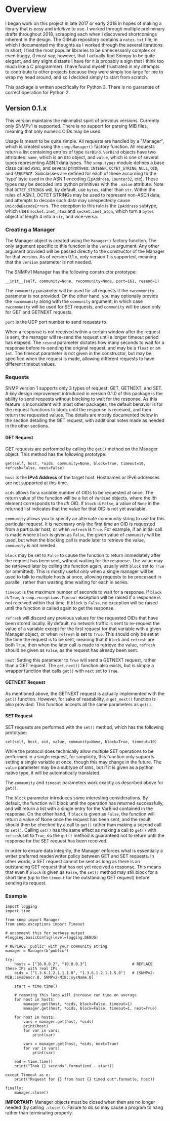 # Overview
I began work on this project in late 2017 or early 2018 in hopes of making a library that is easy and _intuitive_ to use. I worked through multiple preliminary drafts throughout 2018, scrapping each when I discovered shortcomings inherent in the design. The GitHub repository contains a `notes.txt` file, in which I documented my thoughts as I worked through the several iterations. In short, I find the most popular libraries to be unnecessarily complex or even buggy, (I must say, however, that I actually find Snimpy to be quite elegant, and any slight distaste I have for it is probably a sign that I think too much like a C programmer). I have found myself frustrated in my attempts to contribute to other projects because they were simply too large for me to wrap my head around, and so I decided simply to start from scratch.

This package is written specifically for Python 3. There is no guarantee of correct operation for Python 2.

## Version 0.1.x
This version maintains the minimalist spirit of previous versions. Currently only SNMPv1 is supported. There is no support for parsing MIB files, meaning that only numeric OIDs may be used.

Usage is meant to be quite simple. All requests are handled by a "Manager", which is created using the `snmp.Manager()` factory function. All requests return a list containing entries of type `VarBind`. `VarBind` objects have two attributes: `name`, which is an `OID` object, and `value`, which is one of several types representing ASN.1 data types. The `snmp.types` module defines a base class called `ASN1`, and several primitives: `INTEGER`, `OCTET_STRING`, `NULL`, `OID`, and `SEQUENCE`. Subclasses are defined for each of these according to the 'type' byte used in the ASN.1 encoding (`IpAddress`, `Counter32`, etc). These types may be decoded into python primitives with the `.value` attribute. Note that `OCTET_STRING`s will, by default, use `bytes`, rather than `str`. Within the rules of ASN.1, OCTET STRINGs may be used to represent non-ASCII data, and attempts to decode such data may unexpectedly cause `UnicodeDecodeError`s. The exception to this rule is the `IpAddress` subtype, which uses `socket.inet_ntoa` and `socket.inet_aton`, which turn a `bytes` object of length 4 into a `str`, and vice-versa.

### Creating a Manager
The Manager object is created using the `Manager()` factory function. The only argument specific to this function is the `version` argument. Any other argument provided will be passed directly to the constructor of the Manager for that version. As of version 0.1.x, only version 1 is supported, meaning that the `version` parameter is not needed.

The SNMPv1 Manager has the following constructor prototype:

    __init__(self, community=None, rwcommunity=None, port=161, resend=1)

The `community` parameter will be used for all requests if the `rwcommunity` parameter is not provided. On the other hand, you may optionally provide the `rwcommunity` along with the `community` argument, in which case `rwcommunity` will be used for SET requests, and `community` will be used only for GET and GETNEXT requests.

`port` is the UDP port number to send requests to.

When a response is not received within a certain window after the request is sent, the manager will re-send the request until a longer timeout period has elapsed. The `resend` parameter dictates how many seconds to wait for a response before re-sending the original request, and may be a `float` or an `int`. The timeout parameter is not given in the constructor, but may be specified when the request is made, allowing different requests to have different timeout values.

### Requests
SNMP version 1 supports only 3 types of request: GET, GETNEXT, and SET. A key design improvement introduced in version 0.1.0 of this package is the ability to send requests without blocking to wait for the response. As this feature is inconsistent with most other packages, the default behavior is for the request functions to block until the response is received, and then return the requested values. The details are mostly documented below in the section detailing the GET request, with additional notes made as needed in the other sections.

#### GET Request
GET requests are performed by calling the `get()` method on the Manager object. This method has the following prototype:

    get(self, host, *oids, community=None, block=True, timeout=10, refresh=False, next=False)

`host` is the __IPv4 Address__ of the target host. Hostnames or IPv6 addresses are not supported at this time.

`oids` allows for a variable number of OIDs to be requested at once. The return value of the function will be a list of `VarBind` objects, where the _ith_ element corresponds to the _ith_ OID. If `block` is `False`, a value of `None` in the returned list indicates that the value for that OID is not yet available.

`community` allows you to specify an alternate community string to use for this particular request. It is necessary only the first time an OID is requested from a particular host, or when `refresh` is `True`. For example, if an initial call is made where `block` is given as `False`, the given value of `community` will be used, but when the blocking call is made later to retrieve the value, `community` is not needed.

`block` may be set to `False` to cause the function to return immediately after the request has been sent, without waiting for the response. The value may be retrieved later by calling the function again, usually with `block` set to `True` (or ommitted). This is mostly useful only when a single manager will be used to talk to multiple hosts at once, allowing requests to be processed in parallel, rather than wasting time waiting for each in series.

`timeout` is the maximum number of seconds to wait for a response. If `block` is `True`, a `snmp.exceptions.Timeout` exception will be raised if a response is not received within that time. If `block` is `False`, no exception will be raised until the function is called again to get the response.

`refresh` will discard any previous values for the requested OIDs that have been stored locally. By default, no network traffic is sent to re-request the value of a variable except for the first request for that variable with a given Manager object, or when `refresh` is set to `True`. This should only be set at the time the request is to be sent, meaning that if `block` and `refresh` are both `True`, then when the later call is made to retrieve the value, `refresh` should be given as `False`, as the request has already been sent.

`next`: Setting this parameter to `True` will send a GETNEXT request, rather than a GET request. The `get_next()` function also exists, but is simply a wrapper function that calls `get()` with `next` set to `True`.

#### GETNEXT Request
As mentioned above, the GETNEXT request is actually implemented with the `get()` function. However, for sake of readability, a `get_next()` function is also provided. This function accepts all the same parameters as `get()`.

#### SET Request
SET requests are performed with the `set()` method, which has the following prototype:

    set(self, host, oid, value, community=None, block=True, timeout=10)

While the protocol does technically allow multiple SET operations to be performed in a single request, for simplicity, this function only supports setting a single variable at once, though this may change in the future. The `value` parameter may be a subtype of `ASN1`, but if it is given as a python native type, it will be automatically translated.

The `community` and `timeout` parameters work exactly as described above for `get()`.

The `block` parameter introduces some interesting considerations. By default, the function will block until the operation has returned successfully, and will return a list with a single entry for the VarBind contained in the response. On the other hand, if `block` is given as `False`, the function will return a value of None once the request has been sent, and the result should then be checked by a call to `get()` rather than making a second call to `set()`. Calling `set()` has the same effect as making a call to `get()` with `refresh` set to `True`, so the `get()` method is guaranteed not to return until the response for the SET request has been received.

In order to ensure data integrity, the Manager enforces what is essentially a writer preferred reader/writer policy between GET and SET requests. In other words, a SET request cannot be sent as long as there is an outstanding GET request that has not yet received a response. This means that even if `block` is given as `False`, the `set()` method may still block for a short time (up to the `timeout` for the outstanding GET request) before sending its request.

### Example

    import logging
    import time

    from snmp import Manager
    from snmp.exceptions import Timeout

    # uncomment this for verbose output
    #logging.basicConfig(level=logging.DEBUG)

    # REPLACE 'public' with your community string
    manager = Manager(b'public')

    try:
        hosts = ["10.0.0.2", "10.0.0.3"]                    # REPLACE these IPs with real IPs
        oids = ["1.3.6.1.2.1.1.1.0", "1.3.6.1.2.1.1.5.0"]   # [SNMPv2-MIB::sysDescr.0, SNMPv2-MIB::sysName.0]

        start = time.time()

        # removing this loop will increase run time on average
        for host in hosts:
            manager.get(host, *oids, block=False, timeout=1)
            manager.get(host, *oids, block=False, timeout=1, next=True)

        for host in hosts:
            vars = manager.get(host, *oids)
            print(host)
            for var in vars:
                print(var)

            vars = manager.get(host, *oids, next=True)
            for var in vars:
                print(var)

        end = time.time()
        print("Took {} seconds".format(end - start))

    except Timeout as e:
        print("Request for {} from host {} timed out".format(e, host))

    finally:
        manager.close()

__IMPORTANT:__ Manager objects must be closed when then are no longer needed (by calling `.close()`). Failure to do so may cause a program to hang rather than terminating properly.
